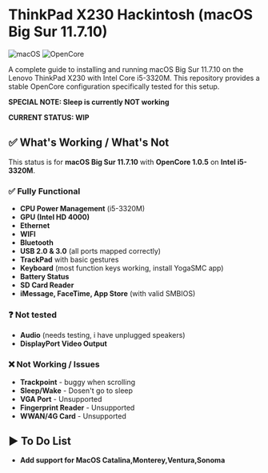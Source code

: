 # ThinkPad X230 Hackintosh (macOS Big Sur 11.7.10)

![macOS](https://img.shields.io/badge/macOS-Big%20Sur%2011.7.10-orange?style=for-the-badge&logo=apple) ![OpenCore](https://img.shields.io/badge/OpenCore-1.0.5-blue?style=for-the-badge) 

A complete guide to installing and running macOS Big Sur 11.7.10 on the Lenovo ThinkPad X230 with Intel Core i5-3320M. This repository provides a stable OpenCore configuration specifically tested for this setup.

**SPECIAL NOTE: Sleep is currently NOT working**

**CURRENT STATUS: WIP**


## ✅ What's Working / What's Not

This status is for **macOS Big Sur 11.7.10** with **OpenCore 1.0.5** on **Intel i5-3320M**.

### ✅ Fully Functional

* **CPU Power Management** (i5-3320M)
* **GPU (Intel HD 4000)** 
* **Ethernet** 
* **WIFI**
* **Bluetooth** 
* **USB 2.0 & 3.0** (all ports mapped correctly)
* **TrackPad** with basic gestures
* **Keyboard** (most function keys working, install YogaSMC app)
* **Battery Status**
* **SD Card Reader**
* **iMessage, FaceTime, App Store** (with valid SMBIOS)

### ❓ Not tested

* **Audio** (needs testing, i have unplugged speakers)
* **DisplayPort Video Output**

### ❌ Not Working / Issues

* **Trackpoint** - buggy when scrolling
* **Sleep/Wake** - Dosen't go to sleep
* **VGA Port** - Unsupported
* **Fingerprint Reader** - Unsupported
* **WWAN/4G Card** - Unsupported

## ▶️ To Do List

* **Add support for MacOS Catalina,Monterey,Ventura,Sonoma**

